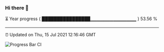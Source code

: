 ### Hi there 👋

⏳ Year progress { ████████████████▁▁▁▁▁▁▁▁▁▁▁▁▁▁ } 53.56 %

---

⏰ Updated on Thu, 15 Jul 2021 12:16:46 GMT

![Progress Bar CI](https://github.com/liununu/liununu/workflows/Progress%20Bar%20CI/badge.svg)
